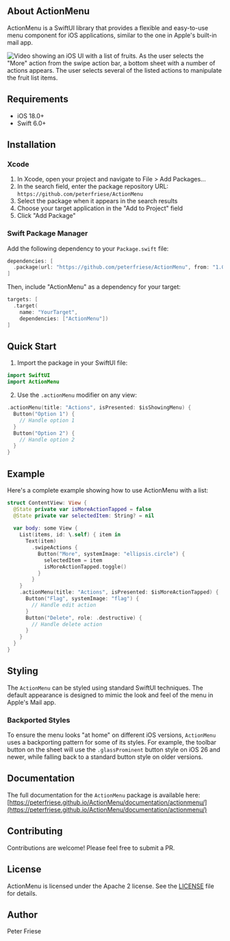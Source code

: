 ## About ActionMenu

ActionMenu is a SwiftUI library that provides a flexible and easy-to-use menu component for iOS applications, similar to the one in Apple's built-in mail app.

![Video showing an iOS UI with a list of fruits. As the user selects the "More" action from the swipe action bar, a bottom sheet with a number of actions appears. The user selects several of the listed actions to manipulate the fruit list items.](Resources/demo.gif)

## Requirements

- iOS 18.0+
- Swift 6.0+

## Installation

### Xcode

1. In Xcode, open your project and navigate to File > Add Packages...
2. In the search field, enter the package repository URL: `https://github.com/peterfriese/ActionMenu`
3. Select the package when it appears in the search results
4. Choose your target application in the "Add to Project" field
5. Click "Add Package"


### Swift Package Manager

Add the following dependency to your `Package.swift` file:

```swift
dependencies: [
  .package(url: "https://github.com/peterfriese/ActionMenu", from: "1.0.0")
]
```

Then, include "ActionMenu" as a dependency for your target:

```swift
targets: [
  .target(
    name: "YourTarget",
    dependencies: ["ActionMenu"])
]
```

## Quick Start

1. Import the package in your SwiftUI file:

```swift
import SwiftUI
import ActionMenu
```

2. Use the `.actionMenu` modifier on any view:

```swift
.actionMenu(title: "Actions", isPresented: $isShowingMenu) {
  Button("Option 1") {
    // Handle option 1
  }
  Button("Option 2") {
    // Handle option 2
  }
}
```

## Example

Here's a complete example showing how to use ActionMenu with a list:

```swift
struct ContentView: View {
  @State private var isMoreActionTapped = false
  @State private var selectedItem: String? = nil
    
  var body: some View {
    List(items, id: \.self) { item in
      Text(item)
        .swipeActions {
          Button("More", systemImage: "ellipsis.circle") {
            selectedItem = item
            isMoreActionTapped.toggle()
          }
        }
    }
    .actionMenu(title: "Actions", isPresented: $isMoreActionTapped) {
      Button("Flag", systemImage: "flag") {
        // Handle edit action
      }
      Button("Delete", role: .destructive) {
        // Handle delete action
      }
    }
  }
}
```

## Styling

The `ActionMenu` can be styled using standard SwiftUI techniques. The default appearance is designed to mimic the look and feel of the menu in Apple's Mail app.

### Backported Styles

To ensure the menu looks "at home" on different iOS versions, `ActionMenu` uses a backporting pattern for some of its styles. For example, the toolbar button on the sheet will use the `.glassProminent` button style on iOS 26 and newer, while falling back to a standard button style on older versions.

## Documentation

The full documentation for the `ActionMenu` package is available here: [https://peterfriese.github.io/ActionMenu/documentation/actionmenu/](https://peterfriese.github.io/ActionMenu/documentation/actionmenu/)

## Contributing

Contributions are welcome! Please feel free to submit a PR.

## License

ActionMenu is licensed under the Apache 2 license. See the [LICENSE](LICENSE) file for details.

## Author

Peter Friese

